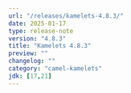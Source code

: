 ```yaml
---
url: "/releases/kamelets-4.8.3/"
date: 2025-01-17
type: release-note
version: "4.8.3"
title: "Kamelets 4.8.3"
preview: ""
changelog: ""
category: "camel-kamelets"
jdk: [17,21]
---
```


